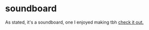# soundboard
 As stated, it's a soundboard, one I enjoyed making tbh [check it out.](https://aognyan.github.io/soundboard)
